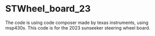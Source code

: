 # STWheel_board_23

The code is using code composer made by texas instruments, using msp430s. This code is for the 2023 sunseeker steering wheel board.
